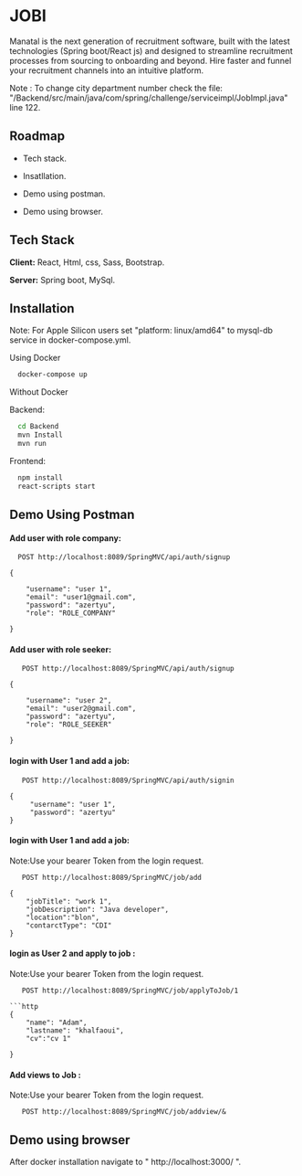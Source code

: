 
# JOBI

Manatal is the next generation of recruitment software, built with the latest technologies (Spring boot/React js) and designed to streamline recruitment processes from sourcing to onboarding and beyond. Hire faster and funnel your recruitment channels into an intuitive platform. 


Note : To change city department number check the file:
"/Backend/src/main/java/com/spring/challenge/serviceimpl/JobImpl.java"  
line 122.




## Roadmap

- Tech stack.

- Insatllation.

- Demo using postman.

- Demo using browser.



## Tech Stack

**Client:** React, Html, css, Sass, Bootstrap.

**Server:** Spring boot, MySql.


## Installation
Note: For Apple Silicon users set "platform: linux/amd64" to mysql-db service in 
docker-compose.yml.

Using Docker 

```bash
  docker-compose up
```
Without Docker 

Backend:

```bash
  cd Backend
  mvn Install
  mvn run

```

Frontend:

```bash
  npm install
  react-scripts start

```


## Demo Using Postman

#### Add user with role company:

```http
  POST http://localhost:8089/SpringMVC/api/auth/signup
```

```http
{
    
    "username": "user 1",
    "email": "user1@gmail.com",
    "password": "azertyu",
    "role": "ROLE_COMPANY"

}
```


#### Add user with role seeker:

```http
   POST http://localhost:8089/SpringMVC/api/auth/signup
```

```http
{
    
    "username": "user 2",
    "email": "user2@gmail.com",
    "password": "azertyu",
    "role": "ROLE_SEEKER"

}
```

#### login with User 1 and add a job:

```http
   POST http://localhost:8089/SpringMVC/api/auth/signin
```

```http
{ 
     "username": "user 1",
     "password": "azertyu"
}
```


#### login with User 1 and add a job:
Note:Use your bearer Token from the login request.
```http
   POST http://localhost:8089/SpringMVC/job/add
```

```http
{
    "jobTitle": "work 1",
    "jobDescription": "Java developer",
    "location":"blon",
    "contarctType": "CDI"
}

```


#### login as User 2 and apply to job :
Note:Use your bearer Token from the login request.
```http
   POST http://localhost:8089/SpringMVC/job/applyToJob/1

```http
{
    "name": "Adam",
    "lastname": "khalfaoui",
    "cv":"cv 1"
    
}

```

#### Add views to Job :
Note:Use your bearer Token from the login request.
```http
   POST http://localhost:8089/SpringMVC/job/addview/&
```


## Demo using browser
After docker installation navigate to " http://localhost:3000/ ".



